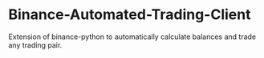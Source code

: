 # Binance-Automated-Trading-Client
Extension of binance-python to automatically calculate balances and trade any trading pair.
